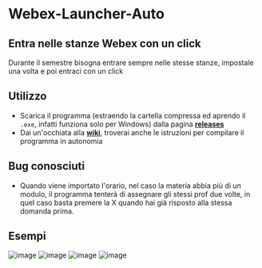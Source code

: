 # Webex-Launcher-Auto

## Entra nelle stanze Webex con un click

Durante il semestre bisogna entrare sempre nelle stesse stanze, impostale una volta e poi entraci con un click

## Utilizzo
* Scarica il programma (estraendo la cartella compressa ed aprendo il `.exe`, infatti funziona solo per Windows) dalla pagina [**releases**](https://github.com/stignarnia/Webex-Launcher-Auto/releases)
* Dai un'occhiata alla [**wiki**](https://github.com/stignarnia/Webex-Launcher-Auto/wiki), troverai anche le istruzioni per compilare il programma in autonomia

## Bug conosciuti  
* Quando viene importato l'orario, nel caso la materia abbia più di un modulo, il programma tenterà di assegnare gli stessi prof due volte, in quel caso basta premere la X quando hai già risposto alla stessa domanda prima. 

## Esempi
![image](https://user-images.githubusercontent.com/80171209/117535303-79307800-aff5-11eb-945f-e42621cd3af2.png)
![image](https://user-images.githubusercontent.com/80171209/117535328-9402ec80-aff5-11eb-8320-c6612b25676b.png)
![image](https://user-images.githubusercontent.com/80171209/117535347-aaa94380-aff5-11eb-9aa0-e72c8a9b4e5b.png)
![image](https://user-images.githubusercontent.com/80171209/117535367-bbf25000-aff5-11eb-8ee2-a3ea32220655.png)
